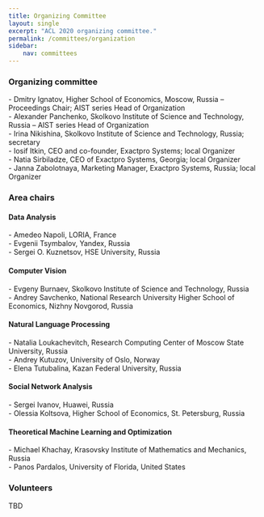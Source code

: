 ```yaml
---
title: Organizing Committee
layout: single
excerpt: "ACL 2020 organizing committee."
permalink: /committees/organization
sidebar: 
    nav: committees 
---
```


<h3>Organizing committee</h3>
- Dmitry Ignatov, Higher School of Economics, Moscow, Russia &ndash; Proceedings Chair; AIST series Head of Organization<br/>
- Alexander Panchenko, Skolkovo Institute of Science and Technology, Russia &ndash; AIST series Head of Organization<br/>
- Irina Nikishina, Skolkovo Institute of Science and Technology, Russia; secretary<br/>
- Iosif Itkin, CEO and co-founder, Exactpro Systems; local Organizer<br/>
- Natia Sirbiladze, CEO of Exactpro Systems, Georgia; local Organizer<br/>
- Janna Zabolotnaya, Marketing Manager, Exactpro Systems, Russia; local Organizer

<h3>Area chairs</h3>

<h4>Data Analysis</h4>
- Amedeo Napoli, LORIA, France<br/>
- Evgenii Tsymbalov, Yandex, Russia<br/>
- Sergei O. Kuznetsov, HSE University, Russia

<h4>Computer Vision</h4>
- Evgeny Burnaev, Skolkovo Institute of Science and Technology, Russia<br/>
- Andrey Savchenko, National Research University Higher School of Economics, Nizhny Novgorod, Russia

<h4>Natural Language Processing</h4>
- Natalia Loukachevitch, Research Computing Center of Moscow State University, Russia<br/>
- Andrey Kutuzov, University of Oslo, Norway<br/>
- Elena Tutubalina, Kazan Federal University, Russia


<h4>Social Network Analysis</h4>
 - Sergei Ivanov, Huawei, Russia<br/>
 - Olessia Koltsova, Higher School of Economics, St. Petersburg, Russia
<!--
Vladimir Batagelj, University of Ljubljana, Slovenia<br/>
-->

<h4>Theoretical Machine Learning and Optimization</h4>
 - Michael Khachay, Krasovsky Institute of Mathematics and Mechanics, Russia<br/>
 - Panos Pardalos, University of Florida, United States


<!--
<h4>Process Mining</h4>
TBD
Wil van der Aalst, RWTH Aachen University, Germany<br/>
Anna Kalenkova, The University of Melbourne, Australia<br/>
Irina Lomazova, National Research University Higher School of Economics, Moscow, Russia
-->

<h3>Volunteers</h3>
TBD
<!--
Robiul Islam, HSE alumni & Innopolis, Russia<br/>
Evgeniy Tsymbalov, Skolkovo Institute of Science and Technology, Russia
-->
